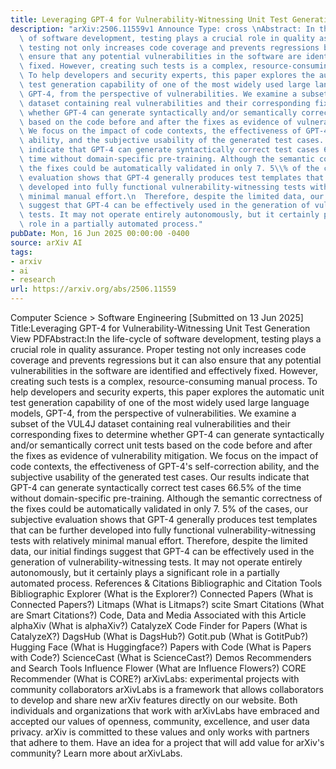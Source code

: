 ```yaml
---
title: Leveraging GPT-4 for Vulnerability-Witnessing Unit Test Generation
description: "arXiv:2506.11559v1 Announce Type: cross \nAbstract: In the life-cycle\
  \ of software development, testing plays a crucial role in quality assurance. Proper\
  \ testing not only increases code coverage and prevents regressions but it can also\
  \ ensure that any potential vulnerabilities in the software are identified and effectively\
  \ fixed. However, creating such tests is a complex, resource-consuming manual process.\
  \ To help developers and security experts, this paper explores the automatic unit\
  \ test generation capability of one of the most widely used large language models,\
  \ GPT-4, from the perspective of vulnerabilities. We examine a subset of the VUL4J\
  \ dataset containing real vulnerabilities and their corresponding fixes to determine\
  \ whether GPT-4 can generate syntactically and/or semantically correct unit tests\
  \ based on the code before and after the fixes as evidence of vulnerability mitigation.\
  \ We focus on the impact of code contexts, the effectiveness of GPT-4's self-correction\
  \ ability, and the subjective usability of the generated test cases. Our results\
  \ indicate that GPT-4 can generate syntactically correct test cases 66.5\\% of the\
  \ time without domain-specific pre-training. Although the semantic correctness of\
  \ the fixes could be automatically validated in only 7. 5\\% of the cases, our subjective\
  \ evaluation shows that GPT-4 generally produces test templates that can be further\
  \ developed into fully functional vulnerability-witnessing tests with relatively\
  \ minimal manual effort.\n  Therefore, despite the limited data, our initial findings\
  \ suggest that GPT-4 can be effectively used in the generation of vulnerability-witnessing\
  \ tests. It may not operate entirely autonomously, but it certainly plays a significant\
  \ role in a partially automated process."
pubDate: Mon, 16 Jun 2025 00:00:00 -0400
source: arXiv AI
tags:
- arxiv
- ai
- research
url: https://arxiv.org/abs/2506.11559
---
```


Computer Science > Software Engineering
[Submitted on 13 Jun 2025]
Title:Leveraging GPT-4 for Vulnerability-Witnessing Unit Test Generation
View PDFAbstract:In the life-cycle of software development, testing plays a crucial role in quality assurance. Proper testing not only increases code coverage and prevents regressions but it can also ensure that any potential vulnerabilities in the software are identified and effectively fixed. However, creating such tests is a complex, resource-consuming manual process. To help developers and security experts, this paper explores the automatic unit test generation capability of one of the most widely used large language models, GPT-4, from the perspective of vulnerabilities. We examine a subset of the VUL4J dataset containing real vulnerabilities and their corresponding fixes to determine whether GPT-4 can generate syntactically and/or semantically correct unit tests based on the code before and after the fixes as evidence of vulnerability mitigation. We focus on the impact of code contexts, the effectiveness of GPT-4's self-correction ability, and the subjective usability of the generated test cases. Our results indicate that GPT-4 can generate syntactically correct test cases 66.5\% of the time without domain-specific pre-training. Although the semantic correctness of the fixes could be automatically validated in only 7. 5\% of the cases, our subjective evaluation shows that GPT-4 generally produces test templates that can be further developed into fully functional vulnerability-witnessing tests with relatively minimal manual effort.
Therefore, despite the limited data, our initial findings suggest that GPT-4 can be effectively used in the generation of vulnerability-witnessing tests. It may not operate entirely autonomously, but it certainly plays a significant role in a partially automated process.
References & Citations
Bibliographic and Citation Tools
Bibliographic Explorer (What is the Explorer?)
Connected Papers (What is Connected Papers?)
Litmaps (What is Litmaps?)
scite Smart Citations (What are Smart Citations?)
Code, Data and Media Associated with this Article
alphaXiv (What is alphaXiv?)
CatalyzeX Code Finder for Papers (What is CatalyzeX?)
DagsHub (What is DagsHub?)
Gotit.pub (What is GotitPub?)
Hugging Face (What is Huggingface?)
Papers with Code (What is Papers with Code?)
ScienceCast (What is ScienceCast?)
Demos
Recommenders and Search Tools
Influence Flower (What are Influence Flowers?)
CORE Recommender (What is CORE?)
arXivLabs: experimental projects with community collaborators
arXivLabs is a framework that allows collaborators to develop and share new arXiv features directly on our website.
Both individuals and organizations that work with arXivLabs have embraced and accepted our values of openness, community, excellence, and user data privacy. arXiv is committed to these values and only works with partners that adhere to them.
Have an idea for a project that will add value for arXiv's community? Learn more about arXivLabs.